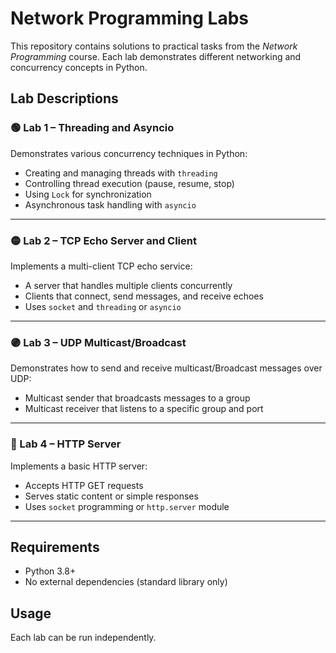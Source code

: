 # Network Programming Labs

This repository contains solutions to practical tasks from the *Network Programming* course. Each lab demonstrates different networking and concurrency concepts in Python.

## Lab Descriptions

### 🟢 Lab 1 – Threading and Asyncio
Demonstrates various concurrency techniques in Python:
- Creating and managing threads with `threading`
- Controlling thread execution (pause, resume, stop)
- Using `Lock` for synchronization
- Asynchronous task handling with `asyncio`

---

### 🟡 Lab 2 – TCP Echo Server and Client
Implements a multi-client TCP echo service:
- A server that handles multiple clients concurrently
- Clients that connect, send messages, and receive echoes
- Uses `socket` and `threading` or `asyncio`

---

### 🟣 Lab 3 – UDP Multicast/Broadcast
Demonstrates how to send and receive multicast/Broadcast messages over UDP:
- Multicast sender that broadcasts messages to a group
- Multicast receiver that listens to a specific group and port

---

### 🔵 Lab 4 – HTTP Server
Implements a basic HTTP server:
- Accepts HTTP GET requests
- Serves static content or simple responses
- Uses `socket` programming or `http.server` module

---

## Requirements
- Python 3.8+
- No external dependencies (standard library only)

## Usage
Each lab can be run independently.
